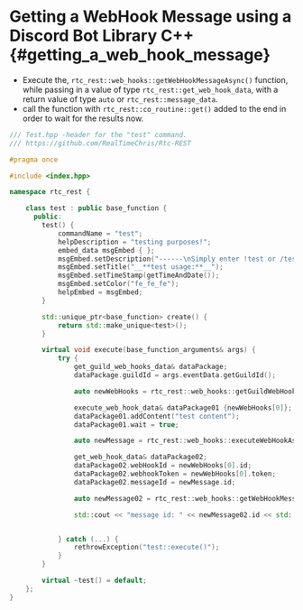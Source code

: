 Getting a WebHook Message using a Discord Bot Library C++ {#getting_a_web_hook_message}
============
- Execute the, `rtc_rest::web_hooks::getWebHookMessageAsync()` function, while passing in a value of type `rtc_rest::get_web_hook_data`, with a return value of type `auto` or `rtc_rest::message_data`.
- call the function with `rtc_rest::co_routine::get()` added to the end in order to wait for the results now.

```cpp
/// Test.hpp -header for the "test" command.
/// https://github.com/RealTimeChris/Rtc-REST

#pragma once

#include <index.hpp>

namespace rtc_rest {

	class test : public base_function {
	  public:
		test() {
			commandName = "test";
			helpDescription = "testing purposes!";
			embed_data msgEmbed { };
			msgEmbed.setDescription("------\nSimply enter !test or /test!\n------");
			msgEmbed.setTitle("__**test usage:**__");
			msgEmbed.setTimeStamp(getTimeAndDate());
			msgEmbed.setColor("fe_fe_fe");
			helpEmbed = msgEmbed;
		}

		std::unique_ptr<base_function> create() {
			return std::make_unique<test>();
		}

		virtual void execute(base_function_arguments& args) {
			try {
				get_guild_web_hooks_data& dataPackage;
				dataPackage.guildId = args.eventData.getGuildId();

				auto newWebHooks = rtc_rest::web_hooks::getGuildWebHooksAsync(dataPackage).get();

				execute_web_hook_data& dataPackage01 {newWebHooks[0]};
				dataPackage01.addContent("test content");
				dataPackage01.wait = true;

				auto newMessage = rtc_rest::web_hooks::executeWebHookAsync(dataPackage01).get();

				get_web_hook_data& dataPackage02;
				dataPackage02.webHookId = newWebHooks[0].id;
				dataPackage02.webhookToken = newWebHooks[0].token;
				dataPackage02.messageId = newMessage.id;

				auto newMessage02 = rtc_rest::web_hooks::getWebHookMessageAsync(dataPackage02).get();

				std::cout << "message id: " << newMessage02.id << std::endl;


			} catch (...) {
				rethrowException("test::execute()");
			}
		}

		virtual ~test() = default;
	};
}
```
